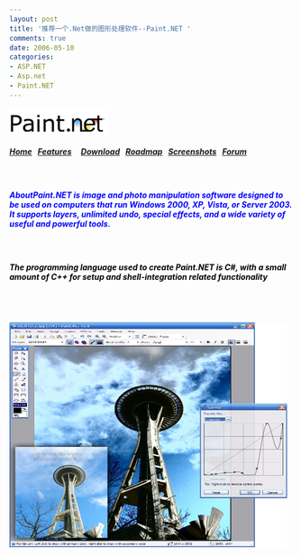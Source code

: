 ```yaml
---
layout: post
title: '推荐一个.Net做的图形处理软件--Paint.NET '
comments: true
date: 2006-05-10
categories:
- ASP.NET
- Asp.net
- Paint.NET
---
```


<p align="left"><a href="http://www.eecs.wsu.edu/paint.net/index.html" target="_blank"><img style="border: 0px;" src="/images/hbz_images/e526efd8-b249-490f-81ec-3b929541201f.png" border="0" alt=""></a> </p>
<p></p>
<h5>
<a href="http://www.eecs.wsu.edu/paint.net/index.html" target="_blank">Home</a>   <a href="http://www.eecs.wsu.edu/paint.net/features.html" target="_blank">Features</a>     <a href="http://www.eecs.wsu.edu/paint.net/download.html" target="_blank">Download</a>   <a href="http://www.eecs.wsu.edu/paint.net/roadmap.html" target="_blank">Roadmap</a>   <a href="http://www.eecs.wsu.edu/paint.net/screenshots.html" target="_blank">Screenshots</a>   <a href="http://paintdotnet.12.forumer.com/index.php" target="_blank">Forum</a>  </h5>
<br /><h5><span style="color: #0000ff; background-color: #ffffff;">AboutPaint.NET is image and photo manipulation software designed to be used on computers that run Windows 2000, XP, Vista, or Server 2003. It supports layers, unlimited undo, special effects, and a wide variety of useful and powerful tools.</span></h5>
<br /><h5><span style="color: #0000ff; background-color: #ffffff;"><span style="color: #000000;">The programming language used to create Paint.NET is C#, with a small amount of C++ for setup and shell-integration related functionality</span></span></h5>
<br /><p align="left"><br /><a href="/images/hbz_images/1712a73c-779d-4021-aaac-e307c6c085bd.png6" target="_blank"><img style="margin-left: 0px; width: 493px; margin-right: 0px; height: 399px; border: 0px;" src="/images/hbz_images/25f59beb-2867-4f91-987d-364ecfd344e0.jpg" border="0" alt="" hspace="0" align="baseline"></a></p>				
